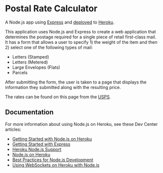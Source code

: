 # Postal Rate Calculator

A Node.js app using [Express](http://expressjs.com/) and [deployed](https://postalratecalculator.herokuapp.com) to [Heroku](http://www.heroku.com).

This application uses Node.js and Express to create a web application that determines the postage required for a single piece of retail first-class mail. It has a form that allows a user to specify 1) the weight of the item and then 2) select one of the following types of mail:
- Letters (Stamped)
- Letters (Metered)
- Large Envelopes (Flats)
- Parcels

After submitting the form, the user is taken to a page that displays the information they submitted along with the resulting price.

The rates can be found on this page from the [USPS](https://pe.usps.com/text/dmm300/Notice123.htm#_c096).

## Documentation

For more information about using Node.js on Heroku, see these Dev Center articles:

- [Getting Started with Node.js on Heroku](https://devcenter.heroku.com/articles/getting-started-with-nodejs)
- [Getting Started with Express](http://expressjs.com/en/starter/installing.html)
- [Heroku Node.js Support](https://devcenter.heroku.com/articles/nodejs-support)
- [Node.js on Heroku](https://devcenter.heroku.com/categories/nodejs)
- [Best Practices for Node.js Development](https://devcenter.heroku.com/articles/node-best-practices)
- [Using WebSockets on Heroku with Node.js](https://devcenter.heroku.com/articles/node-websockets)
